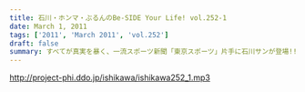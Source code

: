 ```yaml
---
title: 石川・ホンマ・ぶるんのBe-SIDE Your Life! vol.252-1
date: March 1, 2011
tags: ['2011', 'March 2011', 'vol.252']
draft: false
summary: すべてが真実を暴く、一流スポーツ新聞「東京スポーツ」片手に石川サンが登場!!!それを読み込むぶるんさん・・・カープの選手が取り上げられるだけでうれしいそうなんですが。NAMAE
---
```


http://project-phi.ddo.jp/ishikawa/ishikawa252_1.mp3
